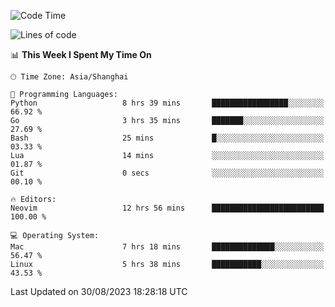 <!--START_SECTION:waka-->
![Code Time](http://img.shields.io/badge/Code%20Time-1%2C542%20hrs%2021%20mins-blue)

![Lines of code](https://img.shields.io/badge/From%20Hello%20World%20I%27ve%20Written-286.5%20thousand%20lines%20of%20code-blue)

📊 **This Week I Spent My Time On** 

```text
🕑︎ Time Zone: Asia/Shanghai

💬 Programming Languages: 
Python                   8 hrs 39 mins       █████████████████░░░░░░░░   66.92 % 
Go                       3 hrs 35 mins       ███████░░░░░░░░░░░░░░░░░░   27.69 % 
Bash                     25 mins             █░░░░░░░░░░░░░░░░░░░░░░░░   03.33 % 
Lua                      14 mins             ░░░░░░░░░░░░░░░░░░░░░░░░░   01.87 % 
Git                      0 secs              ░░░░░░░░░░░░░░░░░░░░░░░░░   00.10 % 

🔥 Editors: 
Neovim                   12 hrs 56 mins      █████████████████████████   100.00 % 

💻 Operating System: 
Mac                      7 hrs 18 mins       ██████████████░░░░░░░░░░░   56.47 % 
Linux                    5 hrs 38 mins       ███████████░░░░░░░░░░░░░░   43.53 % 
```


 Last Updated on 30/08/2023 18:28:18 UTC
<!--END_SECTION:waka-->
